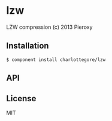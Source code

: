 
# lzw

  LZW compression (c) 2013 Pieroxy

## Installation

    $ component install charlottegore/lzw

## API

   

## License

  MIT
